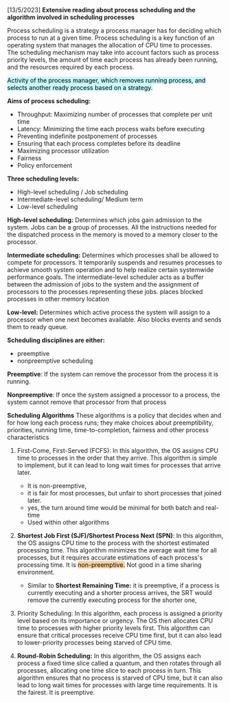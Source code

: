[13/5/2023]
**Extensive reading about process scheduling and the algorithm involved in scheduling processes**

Process scheduling is  a strategy a process manager has for deciding which process to run at a given time.
Process scheduling is a key function of an operating system that manages the allocation of CPU time to processes. The scheduling mechanism may take into account factors such as process priority levels, the amount of time each process has already been running, and the resources required by each process. 

<mark style="background: #ABF7F7A6;">Activity of the process manager, which removes running process, and selects another ready process based on a strategy.</mark>

**Aims of process scheduling:**
- Throughput: Maximizing number of processes that complete per unit time
- Latency: Minimizing the time each process waits before executing
- Preventing indefinite postponement of processes
- Ensuring that each process completes before its deadline
- Maximizing processor utilization
- Fairness
- Policy enforcement

**Three scheduling levels:**
- High-level scheduling / Job scheduling
- Intermediate-level scheduling/ Medium term 
- Low-level scheduling

**High-level scheduling:** Determines which jobs gain admission to the system. Jobs can be a group of processes. All the instructions needed for the dispatched process in the memory is moved to a memory closer to the processor.

**Intermediate scheduling:** Determines which processes shall be allowed to compete for processors. It temporarily suspends and resumes processes to achieve smooth system operation and to help realize certain systemwide performance goals. The intermediate-level scheduler acts as a buffer between the admission of jobs to the system and the assignment of processors to the processes representing these jobs. places blocked processes in other memory location

**Low-level:** Determines which active process the system will assign to a processor when one next becomes available. Also blocks events and sends them to ready queue.



**Scheduling disciplines are either:**
- preemptive 
- nonpreemptive scheduling

**Preemptive**: If the system can remove the processor from the process it is running. 

**Nonpreemptive**: If once the system assigned a processor to a process, the system cannot remove that processor from that process


**Scheduling Algorithms**
These algorithms is a policy that decides when and for how long each process runs; they make choices about preemptibility, priorities, running time, time-to-completion, fairness and other process characteristics

1. First-Come, First-Served (FCFS): In this algorithm, the OS assigns CPU time to processes in the order that they arrive. This algorithm is simple to implement, but it can lead to long wait times for processes that arrive later. 
	- It is non-preemptive,
	- it is fair for most processes, but unfair to short processes that joined later.
	- yes, the turn around time would be minimal for both batch and real-time
	- Used within other algorithms

2. **Shortest Job First (SJF)/Shortest Process Next (SPN)**: In this algorithm, the OS assigns CPU time to the process with the shortest estimated processing time. This algorithm minimizes the average wait time for all processes, but it requires accurate estimations of each process's processing time. It is <mark style="background: #FFB86CA6;">non-preemptive.</mark> Not good in a time sharing environment.
	- Similar to **Shortest Remaining Time:** it is preemptive, if a process is currently executing and a shorter process arrives, the SRT would remove the currently executing process for the shorter one, 

3. Priority Scheduling: In this algorithm, each process is assigned a priority level based on its importance or urgency. The OS then allocates CPU time to processes with higher priority levels first. This algorithm can ensure that critical processes receive CPU time first, but it can also lead to lower-priority processes being starved of CPU time.

4. **Round-Robin Scheduling:** In this algorithm, the OS assigns each process a fixed time slice called a quantum, and then rotates through all processes, allocating one time slice to each process in turn. This algorithm ensures that no process is starved of CPU time, but it can also lead to long wait times for processes with large time requirements. It is the fairest. It is preemptive.

